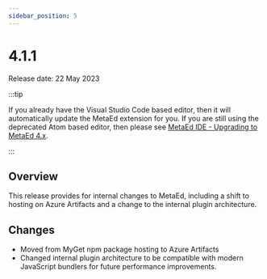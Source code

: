 ```yaml
---
sidebar_position: 5
---
```


# 4.1.1

Release date: 22 May 2023

:::tip

If you already have the Visual Studio Code based editor, then it will
automatically update the MetaEd extension for you. If you are still using the
deprecated Atom based editor, then please see [MetaEd IDE - Upgrading to MetaEd
4.x](./ide-user-guide/upgrading-to-metaed-4x.md).

:::

## Overview

This release provides for internal changes to MetaEd, including a shift to
hosting on Azure Artifacts and a change to the internal plugin architecture.

## Changes

* Moved from MyGet npm package hosting to Azure Artifacts
* Changed internal plugin architecture to be compatible with modern JavaScript
  bundlers for future performance improvements.
